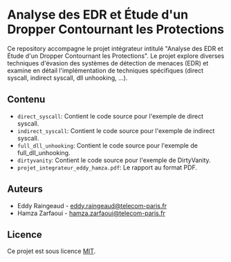 # Analyse des EDR et Étude d'un Dropper Contournant les Protections

Ce repository accompagne le projet intégrateur intitulé "Analyse des EDR et Étude d'un Dropper Contournant les Protections". Le projet explore diverses techniques d'évasion des systèmes de détection de menaces (EDR) et examine en détail l'implémentation de techniques spécifiques (direct syscall, indirect syscall, dll unhooking, ...).

## Contenu

- `direct_syscall`: Contient le code source pour l'exemple de direct syscall.
- `indirect_syscall`: Contient le code source pour l'exemple de indirect syscall.
- `full_dll_unhooking`: Contient le code source pour l'exemple de full_dll_unhooking.
- `dirtyvanity`: Contient le code source pour l'exemple de DirtyVanity.
- `projet_integrateur_eddy_hamza.pdf`: Le rapport au format PDF.

## Auteurs

- Eddy Raingeaud - eddy.raingeaud@telecom-paris.fr
- Hamza Zarfaoui - hamza.zarfaoui@telecom-paris.fr

## Licence

Ce projet est sous licence [MIT](LICENSE).
